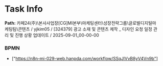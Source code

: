 # Task Info

**Path:** 카페24(주)\본사사업장\[CG]MI본부\마케팅센터\성장전략그룹\글로벌디지털마케팅팀\콘텐츠 / yjkim05 / [324379] 광고 소재 및 콘텐츠 제작 _ 디자인 요청 일정 관리 및 진행 상황 업데이트 / 2025-09-01_00-00-00

### BPMN
- ["https://n8n-mi-029-web.hanpda.com/workflow/SSqJlVvB8yV4Vn9b"]

